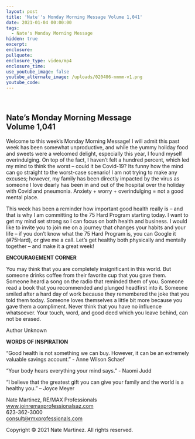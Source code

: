 ```yaml
---
layout: post
title: 'Nate''s Monday Morning Message Volume 1,041'
date: 2021-01-04 00:00:00
tags:
  - Nate's Monday Morning Message
hidden: true
excerpt:
enclosure:
pullquote:
enclosure_type: video/mp4
enclosure_time:
use_youtube_image: false
youtube_alternate_image: /uploads/020406-nmmm-v1.png
youtube_code:
---
```


&nbsp;

## **Nate’s Monday Morning Message<br>Volume 1,041**

Welcome to this week’s Monday Morning Message\! I will admit this past week has been somewhat unproductive, and while the yummy holiday food and sweets were a welcomed delight, especially this year, I found myself overindulging. On top of the fact, I haven’t felt a hundred percent, which led my mind to think the worst – could it be Covid-19? Its funny how the mind can go straight to the worst-case scenario\! I am not trying to make any excuses; however, my family has been directly impacted by the virus as someone I love dearly has been in and out of the hospital over the holiday with Covid and pneumonia. Anxiety + worry + overindulging = not a good mental place.

This week has been a reminder how important good health really is – and that is why I am committing to the 75 Hard Program starting today. I want to get my mind set strong so I can focus on both health and business. I would like to invite you to join me on a journey that changes your habits and your life – if you don’t know what the 75 Hard Program is, you can Google it (\#75Hard), or give me a call. Let’s get healthy both physically and mentally together – and make it a great week\! &nbsp;

**ENCOURAGEMENT CORNER**

You may think that you are completely insignificant in this world. But someone drinks coffee from their favorite cup that you gave them. Someone heard a song on the radio that reminded them of you. Someone read a book that you recommended and plunged headfirst into it. Someone smiled after a hard day of work because they remembered the joke that you told them today. Someone loves themselves a little bit more because you gave them a compliment. Never think that you have no influence whatsoever. Your touch, word, and good deed which you leave behind, can not be erased.

Author Unknown

**WORDS OF INSPIRATION**

“Good health is not something we can buy. However, it can be an extremely valuable savings account.” - Anne Wilson Schaef

“Your body hears everything your mind says.” - Naomi Judd

“I believe that the greatest gift you can give your family and the world is a healthy you.” – Joyce Meyer

Nate Martinez, RE/MAX Professionals<br>www.joinremaxprofessionalsaz.com<br>623-362-3000<br>consult@rmxprofessionals.com

Copyright &copy; 2021 Nate Martinez. All rights reserved.
